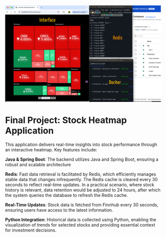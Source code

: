 ![App Preview](projectPreview/FinalProject-StockHeatmapPost.png)

**Final Project: Stock Heatmap Application**
=================================
This application delivers real-time insights into stock performance through an interactive heatmap. Key features include:

**Java & Spring Boot**: The backend utilizes Java and Spring Boot, ensuring a robust and scalable architecture

**Redis**: Fast data retrieval is facilitated by Redis, which efficiently manages stable data that changes infrequently. The Redis cache is cleared every 30 seconds to reflect real-time updates. In a practical scenario, where stock history is relevant, data retention would be adjusted to 24 hours, after which the system queries the database to refresh the Redis cache.

**Real-Time Updates**: Stock data is fetched from Finnhub every 30 seconds, ensuring users have access to the latest information.

**Python Integration**: Historical data is collected using Python, enabling the visualization of trends for selected stocks and providing essential context for investment decisions.